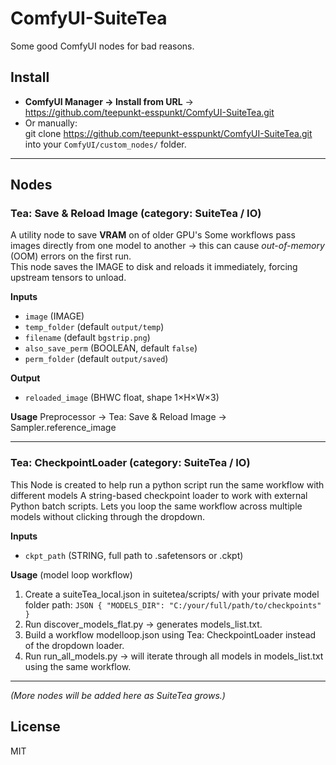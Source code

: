 # ComfyUI-SuiteTea

Some good ComfyUI nodes for bad reasons.

## Install
- **ComfyUI Manager → Install from URL** →  
  https://github.com/teepunkt-esspunkt/ComfyUI-SuiteTea.git
- Or manually:  
  git clone https://github.com/teepunkt-esspunkt/ComfyUI-SuiteTea.git  
  into your `ComfyUI/custom_nodes/` folder.

---

## Nodes

### Tea: Save & Reload Image (category: SuiteTea / IO)

A utility node to save **VRAM** on of older GPU's
Some workflows pass images directly from one model to another → this can cause *out-of-memory* (OOM) errors on the first run.  
This node saves the IMAGE to disk and reloads it immediately, forcing upstream tensors to unload.

**Inputs**
- `image` (IMAGE)  
- `temp_folder` (default `output/temp`)  
- `filename` (default `bgstrip.png`)  
- `also_save_perm` (BOOLEAN, default `false`)  
- `perm_folder` (default `output/saved`)  

**Output**
- `reloaded_image` (BHWC float, shape 1×H×W×3)

**Usage**
Preprocessor → Tea: Save & Reload Image → Sampler.reference_image

---

### Tea: CheckpointLoader (category: SuiteTea / IO)

This Node is created to help run a python script run the same workflow with different models
A string-based checkpoint loader to work with external Python batch scripts.
Lets you loop the same workflow across multiple models without clicking through the dropdown.

**Inputs**
- `ckpt_path` (STRING, full path to .safetensors or .ckpt)  

**Usage** (model loop workflow)
1. Create a suiteTea_local.json in suitetea/scripts/ with your private model folder path: ```JSON { "MODELS_DIR": "C:/your/full/path/to/checkpoints" }```
2. Run discover_models_flat.py → generates models_list.txt.
3. Build a workflow modelloop.json using Tea: CheckpointLoader instead of the dropdown loader.
4. Run run_all_models.py → will iterate through all models in models_list.txt using the same workflow.

---

*(More nodes will be added here as SuiteTea grows.)*

## License
MIT
